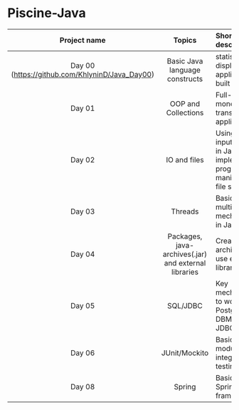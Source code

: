 # Piscine-Java

Project name  | Topics| Short descriptiion
:------------:|:-------:|:--------------
Day 00 (https://github.com/KhlyninD/Java_Day00)|Basic Java language constructs|statistics display applications built
Day 01|OOP and Collections|Full-scale money transfer application
Day 02|IO and files|Using input/output in Java and implement programs to manipulate a file system
Day 03|Threads|Basic multithreading mechanisms in Java
Day 04|Packages, java-archives(.jar) and external libraries|Create library archives and use external libraries
Day 05|SQL/JDBC|Key mechanisms to work with PostgreSQL DBMS via JDBC
Day 06|JUnit/Mockito|Basics of module and integration testing
Day 08|Spring|Basics of the Spring framework
